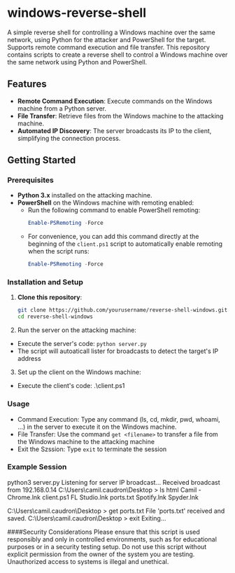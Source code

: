 # windows-reverse-shell
A simple reverse shell for controlling a Windows machine over the same network, using Python for the attacker and PowerShell for the target. Supports remote command execution and file transfer.
This repository contains scripts to create a reverse shell to control a Windows machine over the same network using Python and PowerShell.

## Features
- **Remote Command Execution**: Execute commands on the Windows machine from a Python server.
- **File Transfer**: Retrieve files from the Windows machine to the attacking machine.
- **Automated IP Discovery**: The server broadcasts its IP to the client, simplifying the connection process.


## Getting Started

### Prerequisites
- **Python 3.x** installed on the attacking machine.
- **PowerShell** on the Windows machine with remoting enabled:
  - Run the following command to enable PowerShell remoting:
    ```powershell
    Enable-PSRemoting -Force
    ```
  - For convenience, you can add this command directly at the beginning of the `client.ps1` script to automatically enable remoting when the script runs:
    ```powershell
    Enable-PSRemoting -Force
    ```

### Installation and Setup
1. **Clone this repository**:
   ```bash
   git clone https://github.com/yourusername/reverse-shell-windows.git
   cd reverse-shell-windows
   ```
2. Run the server on the attacking machine:
- Execute the server's code: `python server.py`
- The script will autoaticall lister for broadcasts to detect the target's IP address

3. Set up the client on the Windows machine:
- Execute the client's code: .\client.ps1


### Usage
- Command Execution: Type any command (ls, cd, mkdir, pwd, whoami, ...) in the server to execute it on the Windows machine.
- File Transfer: Use the command `get <filename>` to transfer a file from the Windows machine to the attacking machine
- Exit the Szssion: Type `exit` to terminate the session

### Example Session
python3 server.py 
Listening for server IP broadcast...
Received broadcast from 192.168.0.14
C:\Users\camil.caudron\Desktop > ls
html
Camil - Chrome.lnk
client.ps1
FL Studio.lnk
ports.txt
Spotify.lnk
Spyder.lnk

C:\Users\camil.caudron\Desktop > get ports.txt
File 'ports.txt' received and saved.
C:\Users\camil.caudron\Desktop > exit
Exiting...

####Security Considerations
Please ensure that this script is used responsibly and only in controlled environments, such as for educational purposes or in a security testing setup. Do not use this script without explicit permission from the owner of the system you are testing. Unauthorized access to systems is illegal and unethical.
